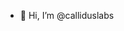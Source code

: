 - 👋 Hi, I’m @calliduslabs

<!---
calliduslabs/calliduslabs is a ✨ special ✨ repository because its `README.md` (this file) appears on your GitHub profile.
You can click the Preview link to take a look at your changes.
--->
